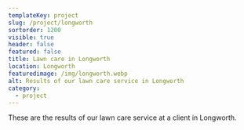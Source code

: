 ```yaml
---
templateKey: project
slug: /project/longworth
sortorder: 1200
visible: true
header: false
featured: false
title: Lawn care in Longworth
location: Longworth
featuredimage: /img/longworth.webp
alt: Results of our lawn care service in Longworth
category:
  - project
---
```

These are the results of our lawn care service at a client in Longworth.


